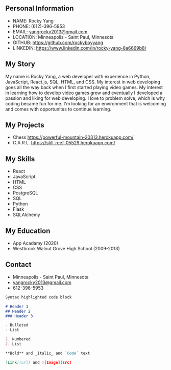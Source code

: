 ## Personal Information
- NAME:  Rocky Yang
- PHONE:  (612)-396-5953
- EMAIL:  yangrocky2013@gmail.com
- LOCATION:  Minneapolis - Saint Paul, Minnesota
- GITHUB:  https://github.com/rockyboyyang
- LINKEDIN:  https://www.linkedin.com/in/rocky-yang-8a6669b8/

## My Story

My name is Rocky Yang, a web developer with experience in Python, JavaScript, React.js, SQL, HTML, and CSS.  My interest in web developing goes all the way back when I first started playing video games.  My interest in learning how to develop video games grew and eventually I developed a passion and liking for web developing.  I love to problem solve, which is why coding became fun for me.  I'm looking for an environment that is welcoming and comes with opportunites to continue learning.

## My Projects
- Chess  https://powerful-mountain-20313.herokuapp.com/
- C.A.R.L.  https://still-reef-05529.herokuapp.com/

## My Skills
- React
- JavaScript
- HTML
- CSS
- PostgreSQL
- SQL
- Python
- Flask
- SQLAlchemy

## My Education
- App Acadamy (2020)
- Westbrook Walnut Grove High School (2009-2013)

## Contact
- Minneapolis - Saint Paul, Minnesota
- yangrocky2013@gmail.com
- 612-396-5953



```markdown
Syntax highlighted code block

# Header 1
## Header 2
### Header 3

- Bulleted
- List

1. Numbered
2. List

**Bold** and _Italic_ and `Code` text

[Link](url) and ![Image](src)
```
